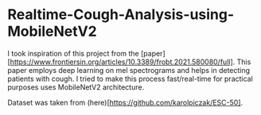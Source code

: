 # Realtime-Cough-Analysis-using-MobileNetV2

I took inspiration of this project from the [paper][https://www.frontiersin.org/articles/10.3389/frobt.2021.580080/full]. This paper employs deep learning on mel spectrograms and helps in detecting patients with cough. I tried to make this process fast/real-time for practical purposes uses MobileNetV2 architecture. 

Dataset was taken from (here)[https://github.com/karolpiczak/ESC-50].
